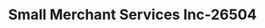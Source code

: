 ---
f_zip-code: 2148
f_state-code: MA
title: Small Merchant Services Inc-26504
f_phone: 781-321-2957
f_city-only: Suite 206 Malde
f_address: 214 Commercial Street Suite 206 Malde
f_location-unique-id: '26504'
slug: small-merchant-services-inc-26504
updated-on: '2024-05-30T13:46:58.046Z'
created-on: '2024-05-30T13:36:59.803Z'
published-on: '2024-05-30T13:54:32.469Z'
f_city-state: cms/city/suite-206-malde-ma.md
f_company: cms/company/small-merchant-services-inc.md
f_state: cms/state/massachusetts.md
layout: '[payday-loan].html'
tags: payday-loan
---
